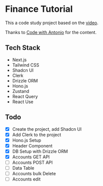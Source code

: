 # Finance Tutorial

This a code study project based on the [video](https://www.youtube.com/watch?v=N_uNKAus0II).

Thanks to [Code with Antonio](https://www.codewithantonio.com) for the content.

## Tech Stack
- Next.js
- Tailwind CSS
- Shadcn UI
- Clerk
- Drizzle ORM
- Hono.js
- Zustand
- React Query
- React Use

## Todo
- [x] Create the project, add Shadcn UI
- [x] Add Clerk to the project
- [x] Hono.js Setup
- [x] Header Component
- [x] DB Setup with Drizzle ORM
- [x] Accounts GET API
- [ ] Accounts POST API
- [ ] Data Table
- [ ] Accounts bulk Delete
- [ ] Accounts edit
